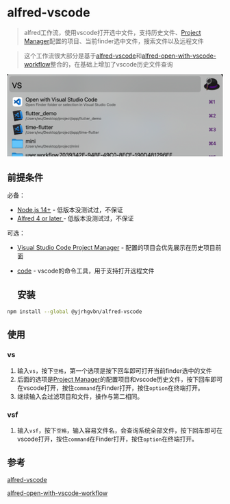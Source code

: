 # alfred-vscode

> alfred工作流，使用vscode打开选中文件，支持历史文件、[Project Manager](https://marketplace.visualstudio.com/items?itemName=alefragnani.project-manager)配置的项目、当前finder选中文件，搜索文件以及远程文件

> 这个工作流很大部分是基于[alfred-vscode](https://github.com/kbshl/alfred-vscode)和[alfred-open-with-vscode-workflow](https://github.com/alexchantastic/alfred-open-with-vscode-workflow)整合的，在基础上增加了vscode历史文件查询

![screenshot](docs/screenshot.png)

## 前提条件

必备：

- [Node.js 14+](https://nodejs.org) - 低版本没测试过，不保证
- [Alfred 4 or later ](https://www.alfredapp.com) - 低版本没测试过，不保证

可选：

- [Visual Studio Code Project Manager](https://marketplace.visualstudio.com/items?itemName=alefragnani.project-manager) - 配置的项目会优先展示在历史项目前面
- [code](https://code.visualstudio.com/docs/setup/mac) - vscode的命令工具，用于支持打开远程文件
  
  ## 安装

```bash
npm install --global @yjrhgvbn/alfred-vscode
```

## 使用

### vs

1. 输入`vs`，按下`空格`，第一个选项是按下回车即可打开当前finder选中的文件
2. 后面的选项是[Project Manager](https://marketplace.visualstudio.com/items?itemName=alefragnani.project-manager)的配置项目和vscode历史文件，按下回车即可在vscode打开，按住`command`在Finder打开，按住`option`在终端打开。
3. 继续输入会过滤项目和文件，操作与第二相同。

### vsf

1. 输入`vsf`，按下`空格`，输入容易文件名，会查询系统全部文件，按下回车即可在vscode打开，按住`command`在Finder打开，按住`option`在终端打开。

## 参考

[alfred-vscode](https://github.com/kbshl/alfred-vscode)

[alfred-open-with-vscode-workflow](https://github.com/alexchantastic/alfred-open-with-vscode-workflow)
